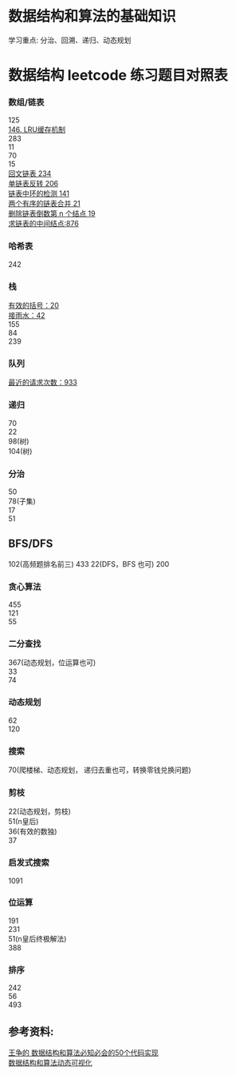# 数据结构和算法的基础知识

学习重点: 分治、回溯、递归、动态规划

# 数据结构 leetcode 练习题目对照表

### 数组/链表

125  
[146. LRU缓存机制](https://leetcode-cn.com/problems/lru-cache/)  
283  
11  
70  
15  
[回文链表 234](https://leetcode-cn.com/problems/palindrome-linked-list/)  
[单链表反转 206](https://leetcode-cn.com/problems/reverse-linked-list/)  
[链表中环的检测 141](https://leetcode-cn.com/problems/linked-list-cycle/)    
[两个有序的链表合并 21](https://leetcode-cn.com/problems/merge-two-sorted-lists/)  
[删除链表倒数第 n 个结点 19](https://leetcode-cn.com/problems/remove-nth-node-from-end-of-list/)  
[求链表的中间结点:876](https://leetcode-cn.com/problems/middle-of-the-linked-list/)  

### 哈希表

242  

### 栈

[有效的括号：20](https://leetcode-cn.com/problems/valid-parentheses/)  
[接雨水：42](https://leetcode-cn.com/problems/trapping-rain-water/)  
155  
84  
239  


### 队列

[最近的请求次数：933](https://leetcode-cn.com/problems/number-of-recent-calls/)  


### 递归

70  
22  
98(树)  
104(树)  

### 分治

50  
78(子集)  
17  
51  

## BFS/DFS

102(高频题排名前三)
433
22(DFS，BFS 也可)
200

### 贪心算法

455   
121  
55  

### 二分查找

367(动态规划，位运算也可)  
33  
74  


### 动态规划

62  
120  


### 搜索

70(爬楼梯、动态规划， 递归去重也可，转换零钱兑换问题)  

### 剪枝

22(动态规划，剪枝)  
51(n皇后)  
36(有效的数独)  
37  

### 启发式搜索

1091  

### 位运算

191  
231  
51(n皇后终极解法)  
388

### 排序

242  
56  
493  


## 参考资料:

[王争的 数据结构和算法必知必会的50个代码实现](https://github.com/wangzheng0822/algo)  
[数据结构和算法动态可视化](https://visualgo.net/zh)


